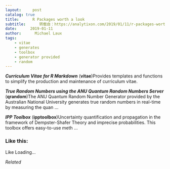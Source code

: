 ```yaml
---
layout:     post
catalog: true
title:      R Packages worth a look
subtitle:      转载自：https://analytixon.com/2019/01/11/r-packages-worth-a-look-1392/
date:      2019-01-11
author:      Michael Laux
tags:
    - vitae
    - generates
    - toolbox
    - generator provided
    - random
---
```


***Curriculum Vitae for R Markdown*** (**vitae**)Provides templates and functions to simplify the production and maintenance of curriculum vitae.

***True Random Numbers using the ANU Quantum Random Numbers Server*** (**qrandom**)The ANU Quantum Random Number Generator provided by the Australian National University generates true random numbers in real-time by measuring the quan …

***IPP Toolbox*** (**ipptoolbox**)Uncertainty quantification and propagation in the framework of Dempster-Shafer Theory and imprecise probabilities. This toolbox offers easy-to-use meth …





### Like this:

Like Loading...


*Related*

